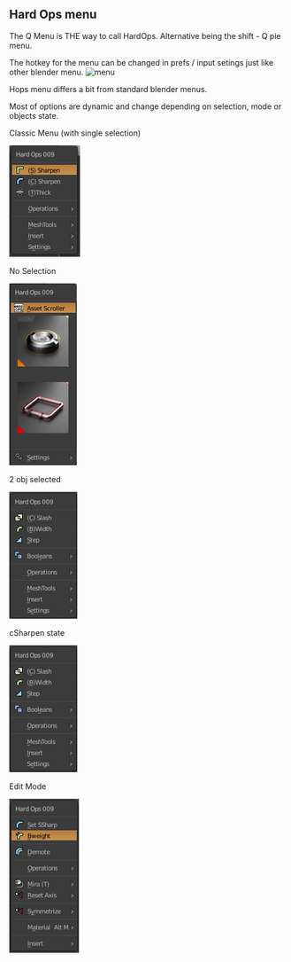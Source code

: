## Hard Ops menu

The Q Menu is THE way to call HardOps. Alternative being the shift - Q pie menu.

The hotkey for the menu can be changed in prefs / input setings just like other blender menu.
![menu](https://raw.githubusercontent.com/mx1001/hardops_manual/master/docs/Hops/menus/img/menu/hotkey.png)

Hops menu differs a bit from standard blender menus.

Most of options are dynamic and change depending on selection, mode or objects state.

Classic Menu (with single selection)

![menu](img/menu/mn1.png)

No Selection

![menu](img/menu/mn2.png)

2 obj selected

![menu](img/menu/mn3.png)

cSharpen state

![menu](img/menu/mn3.png)

Edit Mode

![menu](img/menu/mn5.png)
